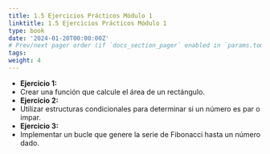 ```yaml
---
title: 1.5 Ejercicios Prácticos Módulo 1
linktitle: 1.5 Ejercicios Prácticos Módulo 1
type: book
date: '2024-01-20T00:00:00Z'
# Prev/next pager order (if `docs_section_pager` enabled in `params.toml`)
tags: 
weight: 4
---
```


- **Ejercicio 1:**
- Crear una función que calcule el área de un rectángulo.
- **Ejercicio 2:**
- Utilizar estructuras condicionales para determinar si un número es par o impar.
- **Ejercicio 3:**
- Implementar un bucle que genere la serie de Fibonacci hasta un número dado.
